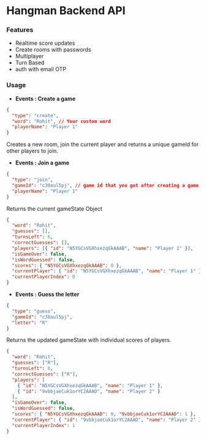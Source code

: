 # Hangman Backend API

### Features

- Realtime score updates
- Create rooms with passwords
- Multiplayer
- Turn Based
- auth with email OTP

### Usage

- **Events : Create a game**

```json
{
  "type": "create",
  "word": "Rohit", // Your custom word
  "playerName": "Player 1"
}
```

Creates a new room, join the current player and returns a unique gameId for other players to join.

- **Events : Join a game**

```json
{
  "type": "join",
  "gameId": "c30aul5pj", // game id that you got after creating a game
  "playerName": "Player 1"
}
```

Returns the current gameState Object

```json
{
  "word": "Rohit",
  "guesses": [],
  "turnsLeft": 6,
  "correctGuesses": [],
  "players": [{ "id": "N5YGCsVGXhxezqGkAAAB", "name": "Player 1" }],
  "isGameOver": false,
  "isWordGuessed": false,
  "scores": { "N5YGCsVGXhxezqGkAAAB": 0 },
  "currentPlayer": { "id": "N5YGCsVGXhxezqGkAAAB", "name": "Player 1" },
  "currentPlayerIndex": 0
}
```

- **Events : Guess the letter**

```json
{
  "type": "guess",
  "gameId": "c30aul5pj",
  "letter": "R"
}
```

Returns the updated gameState with individual scores of players.

```json
{
  "word": "Rohit",
  "guesses": ["R"],
  "turnsLeft": 6,
  "correctGuesses": ["R"],
  "players": [
    { "id": "N5YGCsVGXhxezqGkAAAB", "name": "Player 1" },
    { "id": "9vbbjaeCuk1orYC2AAAD", "name": "Player 2" }
  ],
  "isGameOver": false,
  "isWordGuessed": false,
  "scores": { "N5YGCsVGXhxezqGkAAAB": 0, "9vbbjaeCuk1orYC2AAAD": 1 },
  "currentPlayer": { "id": "9vbbjaeCuk1orYC2AAAD", "name": "Player 2" },
  "currentPlayerIndex": 1
}
```
